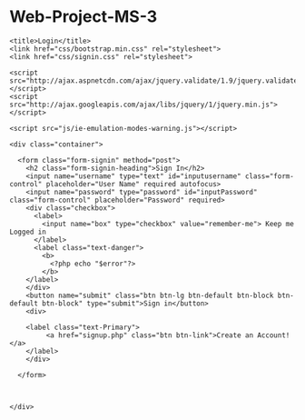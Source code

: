 # Web-Project-MS-3
<?php
  include("loginphp.php");

  if(isset($_SESSION["login_user"])){
    if($_SESSION["rank"] == "user")
    {
      header('Location: profile.php');
      //exit();
    }
    else if($_SESSION["rank"] == "admin")
    {
      header('Location: addproduct.php');
      //exit();
    }
  }
?>

<!DOCTYPE html>
<html lang="en">
  <head>
    <meta charset="utf-8">
    <meta name="viewport" content="width=device-width, initial-scale=1">

    <title>Login</title>
    <link href="css/bootstrap.min.css" rel="stylesheet">
    <link href="css/signin.css" rel="stylesheet">

    <script src="http://ajax.aspnetcdn.com/ajax/jquery.validate/1.9/jquery.validate.min.js"></script>
    <script src="http://ajax.googleapis.com/ajax/libs/jquery/1/jquery.min.js"></script>

    <script src="js/ie-emulation-modes-warning.js"></script>
  </head>

  <body>

    <div class="container">

      <form class="form-signin" method="post">
        <h2 class="form-signin-heading">Sign In</h2>
        <input name="username" type="text" id="inputusername" class="form-control" placeholder="User Name" required autofocus>
        <input name="password" type="password" id="inputPassword" class="form-control" placeholder="Password" required>
        <div class="checkbox">
          <label>
            <input name="box" type="checkbox" value="remember-me"> Keep me Logged in
          </label>
          <label class="text-danger">
            <b>
              <?php echo "$error"?>
            </b>
        </label>
        </div>
        <button name="submit" class="btn btn-lg btn-default btn-block btn-default btn-block" type="submit">Sign in</button>
        <div>

        <label class="text-Primary">
             <a href="signup.php" class="btn btn-link">Create an Account!</a>
        </label>
        </div>  
        
      </form>

      

    </div> 


  </body>
</html>
